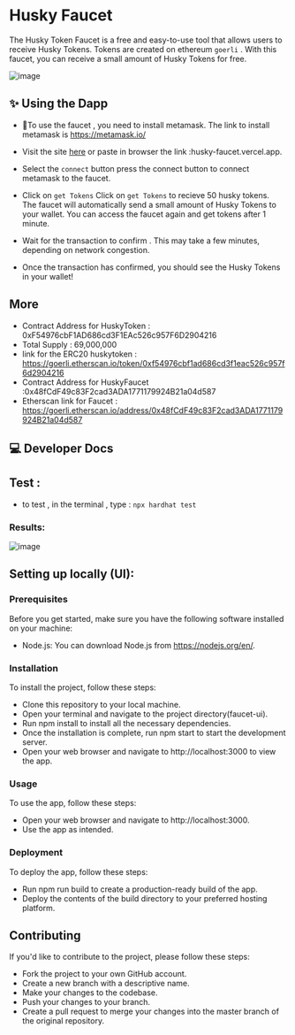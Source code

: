 # Husky Faucet
The Husky Token Faucet is a free and easy-to-use tool that allows users to receive Husky Tokens. Tokens are created on ethereum `goerli`  . With this faucet, you can receive a small amount of Husky Tokens for free.

![image](https://user-images.githubusercontent.com/105551807/227036152-aa024191-7b5b-48ec-9c21-3bac4eeea2f0.png)




## :sparkles: Using the Dapp


 -  :fox_face:To use the faucet , you need to install metamask.
The link to install metamask  is https://metamask.io/ 

- Visit the site [here](husky-faucet.vercel.app) or paste in browser the link :husky-faucet.vercel.app.




- Select the `connect` button
press the connect button to connect metamask to the faucet.

- Click on `get Tokens` 
Click on `get Tokens` to recieve 50 husky tokens.<br>
The faucet will automatically send a small amount of Husky Tokens to your wallet.
You can access the faucet again and get tokens after 1 minute.


- Wait for the transaction to confirm . This may take a few minutes, depending on network congestion.
- Once the transaction has confirmed, you should see the Husky Tokens in your wallet!

## More

 - Contract Address for HuskyToken : 0xF54976cbF1AD686cd3F1EAc526c957F6D2904216
 - Total Supply : 69,000,000
 - link for the ERC20 huskytoken : https://goerli.etherscan.io/token/0xf54976cbf1ad686cd3f1eac526c957f6d2904216
 - Contract Address for HuskyFaucet :0x48fCdF49c83F2cad3ADA1771179924B21a04d587
 - Etherscan link for Faucet : https://goerli.etherscan.io/address/0x48fCdF49c83F2cad3ADA1771179924B21a04d587
 
 ## :computer: Developer Docs
 
 ##  Test :
  - to test , in the terminal , type : `npx hardhat test`
  
  ### Results:
  ![image](https://user-images.githubusercontent.com/105551807/227035964-f21c23af-cf07-44aa-aa0a-663d42ef5412.png)

 
 
 
 
 ##  Setting up locally (UI):
 
 
 ### Prerequisites
Before you get started, make sure you have the following software installed on your machine:

- Node.js: You can download Node.js from https://nodejs.org/en/.
### Installation
To install the project, follow these steps:

- Clone this repository to your local machine.
- Open your terminal and navigate to the project directory(faucet-ui).
- Run npm install to install all the necessary dependencies.
- Once the installation is complete, run npm start to start the development server.
- Open your web browser and navigate to http://localhost:3000 to view the app.
### Usage
To use the app, follow these steps:

- Open your web browser and navigate to http://localhost:3000.
- Use the app as intended.
### Deployment
To deploy the app, follow these steps:

- Run npm run build to create a production-ready build of the app.
- Deploy the contents of the build directory to your preferred hosting platform.
##  Contributing
If you'd like to contribute to the project, please follow these steps:

- Fork the project to your own GitHub account.
- Create a new branch with a descriptive name.
- Make your changes to the codebase.
- Push your changes to your branch.
- Create a pull request to merge your changes into the master branch of the original repository.

